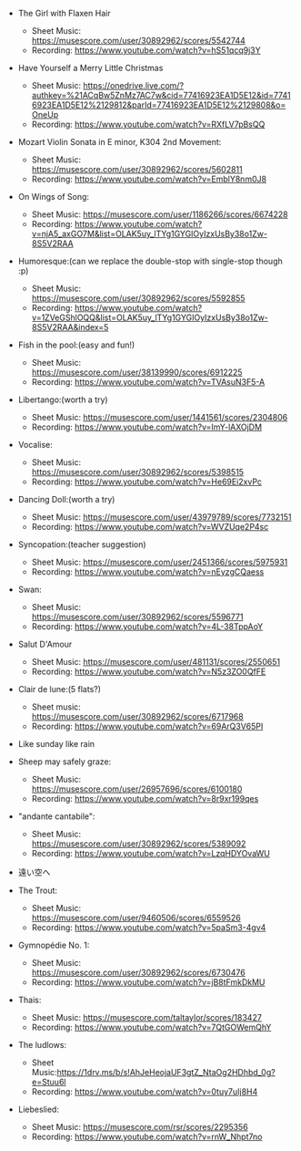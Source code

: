 - The Girl with Flaxen Hair
    - Sheet Music: https://musescore.com/user/30892962/scores/5542744
    - Recording: https://www.youtube.com/watch?v=hS51qcq9j3Y

- Have Yourself a Merry Little Christmas
    - Sheet Music: https://onedrive.live.com/?authkey=%21ACqBw5ZnMz7AC7w&cid=77416923EA1D5E12&id=77416923EA1D5E12%2129812&parId=77416923EA1D5E12%2129808&o=OneUp
    - Recording: https://www.youtube.com/watch?v=RXfLV7pBsQQ

- Mozart Violin Sonata in E minor, K304 2nd Movement: 
    - Sheet Music: https://musescore.com/user/30892962/scores/5602811
    - Recording: https://www.youtube.com/watch?v=EmblY8nm0J8

- On Wings of Song:
    - Sheet Music: https://musescore.com/user/1186266/scores/6674228
    - Recording: https://www.youtube.com/watch?v=njA5_axGO7M&list=OLAK5uy_lTYg1GYGIOyIzxUsBy38o1Zw-8S5V2RAA

- Humoresque:(can we replace the double-stop with single-stop though :p)
    - Sheet Music: https://musescore.com/user/30892962/scores/5592855
    - Recording: https://www.youtube.com/watch?v=1ZVeGShlOQQ&list=OLAK5uy_lTYg1GYGIOyIzxUsBy38o1Zw-8S5V2RAA&index=5

- Fish in the pool:(easy and fun!)
    - Sheet Music: https://musescore.com/user/38139990/scores/6912225
    - Recording: https://www.youtube.com/watch?v=TVAsuN3F5-A

- Libertango:(worth a try)
    - Sheet Music: https://musescore.com/user/1441561/scores/2304806
    - Recording: https://www.youtube.com/watch?v=ImY-lAXOjDM

- Vocalise:
    - Sheet Music: https://musescore.com/user/30892962/scores/5398515
    - Recording: https://www.youtube.com/watch?v=He69Ei2xvPc

- Dancing Doll:(worth a try)
    - Sheet Music: https://musescore.com/user/43979789/scores/7732151
    - Recording: https://www.youtube.com/watch?v=WVZUqe2P4sc

- Syncopation:(teacher suggestion)
    - Sheet Music: https://musescore.com/user/2451366/scores/5975931
    - Recording: https://www.youtube.com/watch?v=nEyzgCQaess

- Swan:
    - Sheet Music: https://musescore.com/user/30892962/scores/5596771
    - Recording: https://www.youtube.com/watch?v=4L-38TppAoY

- Salut D'Amour
    - Sheet Music: https://musescore.com/user/481131/scores/2550651
    - Recording: https://www.youtube.com/watch?v=N5z3ZO0QfFE

- Clair de lune:(5 flats?)
    - Sheet music: https://musescore.com/user/30892962/scores/6717968
    - Recording: https://www.youtube.com/watch?v=69ArQ3V65PI

- Like sunday like rain

- Sheep may safely graze:
    - Sheet Music: https://musescore.com/user/26957696/scores/6100180
    - Recording: https://www.youtube.com/watch?v=8r9xr199qes

- "andante cantabile":
    - Sheet Music: https://musescore.com/user/30892962/scores/5389092
    - Recording: https://www.youtube.com/watch?v=LzqHDYOvaWU

- 遠い空へ

- The Trout:
    - Sheet Music: https://musescore.com/user/9460506/scores/6559526
    - Recording: https://www.youtube.com/watch?v=5paSm3-4gv4

- Gymnopédie No. 1:
    - Sheet Music: https://musescore.com/user/30892962/scores/6730476
    - Recording: https://www.youtube.com/watch?v=jB8tFmkDkMU

- Thais:
    - Sheet Music: https://musescore.com/taltaylor/scores/183427
    - Recording: https://www.youtube.com/watch?v=7QtGOWemQhY

- The ludlows:
    - Sheet Music:https://1drv.ms/b/s!AhJeHeojaUF3gtZ_NtaOg2HDhbd_0g?e=Stuu6l
    - Recording: https://www.youtube.com/watch?v=0tuy7uIj8H4

- Liebeslied:
    - Sheet Music: https://musescore.com/rsr/scores/2295356
    - Recording: https://www.youtube.com/watch?v=rnW_Nhpt7no
